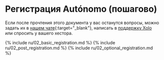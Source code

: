 # Регистрация Autónomo (пошагово)

Если после прочтения этого документа у вас останутся вопросы, можно задать их в 
[нашем чате](https://bit.ly/it-autonomos-es){:target="_blank"}, написать в [поддержку Xolo](#контакты-сапорта) или 
спросить у вашего хестора.

{% include ru/02_basic_registration.md %}
{% include ru/02_post_registration.md %}
{% include ru/02_optional_registration.md %}
